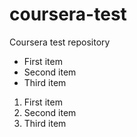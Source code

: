 # coursera-test
Coursera test repository 
- First item
- Second item
- Third item
1. First item
2. Second item
3. Third item
